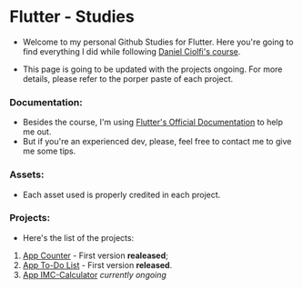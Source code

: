 # Flutter - Studies 

* Welcome to my personal Github Studies for Flutter. Here you're going to find everything I did while following [Daniel Ciolfi's course](https://www.udemy.com/course/curso-completo-flutter-app-android-ios/).
  
* This page is going to be updated with the projects ongoing. For more details, please refer to the porper paste of each project.

### Documentation:
* Besides the course, I'm using [Flutter's Official Documentation](https://docs.flutter.dev/reference/tutorials) to help me out.
* But if you're an experienced dev, please, feel free to contact me to give me some tips.

### Assets:
* Each asset used is properly credited in each project.
  
### Projects:  
* Here's the list of the projects:
  
1. [App Counter](https://github.com/yoruwitch/flutter/tree/main/contador) - First version **realeased**;
2. [App To-Do List](https://github.com/yoruwitch/flutter/tree/main/todo-list/todo_list) - First version **released**.
3. [App IMC-Calculator](https://github.com/yoruwitch/flutter/tree/main/imc-calculator/imc_calculator) *currently ongoing*